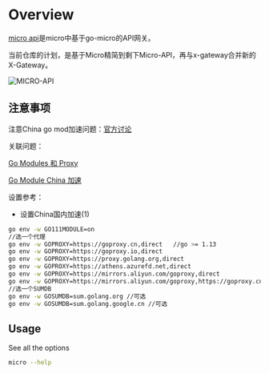 # Overview

[micro api](https://micro.mu/docs/api.html)是micro中基于go-micro的API网关。

当前仓库的计划，是基于Micro精简到剩下Micro-API，再与x-gateway合并新的X-Gateway。

![MICRO-API](https://github.com/micro-in-cn/x-gateway/raw/master/docs/micro-api.png)

## 注意事项

注意China go mod加速问题：[官方讨论](https://github.com/golang/go/issues/31755)

关联问题：

[Go Modules 和 Proxy](https://github.com/guanhui07/blog/issues/642)

[Go Module China 加速](https://github.com/developer-learning/night-reading-go/issues/468)

设置参考：

+ 设置China国内加速(1)

```bash
go env -w GO111MODULE=on
//选一个代理
go env -w GOPROXY=https://goproxy.cn,direct   //go >= 1.13
go env -w GOPROXY=https://goproxy.io,direct
go env -w GOPROXY=https://proxy.golang.org,direct
go env -w GOPROXY=https://athens.azurefd.net,direct
go env -w GOPROXY=https://mirrors.aliyun.com/goproxy,direct
go env -w GOPROXY=https://mirrors.aliyun.com/goproxy,https://goproxy.cn,https://goproxy.io,https://athens.azurefd.net,direct
//选一个SUMDB
go env -w GOSUMDB=sum.golang.org //可选
go env -w GOSUMDB=sum.golang.google.cn //可选
```

## Usage

See all the options

```bash
micro --help
```
